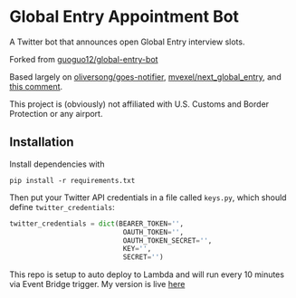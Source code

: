 # Global Entry Appointment Bot

A Twitter bot that announces open Global Entry interview slots.

Forked from [guoguo12/global-entry-bot](https://github.com/guoguo12/global-entry-bot)

Based largely on [oliversong/goes-notifier](https://github.com/oliversong/goes-notifier),
[mvexel/next_global_entry](https://github.com/mvexel/next_global_entry),
and [this comment](https://github.com/oliversong/goes-notifier/issues/5#issuecomment-336966190).

This project is (obviously) not affiliated with U.S. Customs and Border Protection or any airport.

## Installation

Install dependencies with

```
pip install -r requirements.txt
```

Then put your Twitter API credentials in a file called `keys.py`, which should define `twitter_credentials`:

```python
twitter_credentials = dict(BEARER_TOKEN='',
                            OAUTH_TOKEN='',
                            OAUTH_TOKEN_SECRET='',
                            KEY='',
                            SECRET='')
```

This repo is setup to auto deploy to Lambda and will run every 10 minutes via Event Bridge trigger. 
My version is live [here](https://twitter.com/Marvs_GE_Bot)
